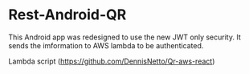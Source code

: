 # Rest-Android-QR

This Android app was redesigned to use the new JWT only security. It sends the imformation to AWS lambda to be authenticated.

Lambda script (https://github.com/DennisNetto/Qr-aws-react)
